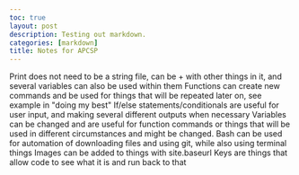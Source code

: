 ```yaml
---
toc: true
layout: post
description: Testing out markdown.
categories: [markdown]
title: Notes for APCSP
---
```

Print does not need to be a string file, can be + with other things in it, and several variables can also be used within them
Functions can create new commands and be used for things that will be repeated later on, see example in "doing my best"
If/else statements/conditionals are useful for user input, and making several different outputs when necessary
Variables can be changed and are useful for function commands or things that will be used in different circumstances and might be changed.
Bash can be used for automation of downloading files and using git, while also using terminal things
Images can be added to things with site.baseurl
Keys are things that allow code to see what it is and run back to that
